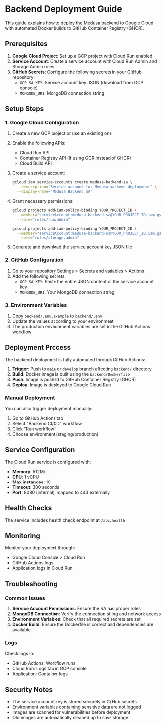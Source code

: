 # Backend Deployment Guide

This guide explains how to deploy the Medusa backend to Google Cloud with automated Docker builds to GitHub Container Registry (GHCR).

## Prerequisites

1. **Google Cloud Project**: Set up a GCP project with Cloud Run enabled
2. **Service Account**: Create a service account with Cloud Run Admin and Storage Admin roles
3. **GitHub Secrets**: Configure the following secrets in your GitHub repository:
   - `GCP_SA_KEY`: Service account key JSON (download from GCP console)
   - `MONGODB_URI`: MongoDB connection string

## Setup Steps

### 1. Google Cloud Configuration

1. Create a new GCP project or use an existing one
2. Enable the following APIs:
   - Cloud Run API
   - Container Registry API (if using GCR instead of GHCR)
   - Cloud Build API

3. Create a service account:
   ```bash
   gcloud iam service-accounts create medusa-backend-sa \
     --description="Service account for Medusa backend deployment" \
     --display-name="Medusa Backend SA"
   ```

4. Grant necessary permissions:
   ```bash
   gcloud projects add-iam-policy-binding YOUR_PROJECT_ID \
     --member="serviceAccount:medusa-backend-sa@YOUR_PROJECT_ID.iam.gserviceaccount.com" \
     --role="roles/run.admin"

   gcloud projects add-iam-policy-binding YOUR_PROJECT_ID \
     --member="serviceAccount:medusa-backend-sa@YOUR_PROJECT_ID.iam.gserviceaccount.com" \
     --role="roles/storage.admin"
   ```

5. Generate and download the service account key JSON file

### 2. GitHub Configuration

1. Go to your repository Settings > Secrets and variables > Actions
2. Add the following secrets:
   - `GCP_SA_KEY`: Paste the entire JSON content of the service account key
   - `MONGODB_URI`: Your MongoDB connection string

### 3. Environment Variables

1. Copy `backend/.env.example` to `backend/.env`
2. Update the values according to your environment
3. The production environment variables are set in the GitHub Actions workflow

## Deployment Process

The backend deployment is fully automated through GitHub Actions:

1. **Trigger**: Push to `main` or `develop` branch affecting `backend/` directory
2. **Build**: Docker image is built using the `backend/Dockerfile`
3. **Push**: Image is pushed to GitHub Container Registry (GHCR)
4. **Deploy**: Image is deployed to Google Cloud Run

### Manual Deployment

You can also trigger deployment manually:

1. Go to GitHub Actions tab
2. Select "Backend CI/CD" workflow
3. Click "Run workflow"
4. Choose environment (staging/production)

## Service Configuration

The Cloud Run service is configured with:
- **Memory**: 512Mi
- **CPU**: 1 vCPU
- **Max instances**: 10
- **Timeout**: 300 seconds
- **Port**: 8080 (internal), mapped to 443 externally

## Health Checks

The service includes health check endpoint at `/api/health`

## Monitoring

Monitor your deployment through:
- Google Cloud Console > Cloud Run
- GitHub Actions logs
- Application logs in Cloud Run

## Troubleshooting

### Common Issues

1. **Service Account Permissions**: Ensure the SA has proper roles
2. **MongoDB Connection**: Verify the connection string and network access
3. **Environment Variables**: Check that all required secrets are set
4. **Docker Build**: Ensure the Dockerfile is correct and dependencies are available

### Logs

Check logs in:
- GitHub Actions: Workflow runs
- Cloud Run: Logs tab in GCP console
- Application: Container logs

## Security Notes

- The service account key is stored securely in GitHub secrets
- Environment variables containing sensitive data are not logged
- Images are scanned for vulnerabilities before deployment
- Old images are automatically cleaned up to save storage